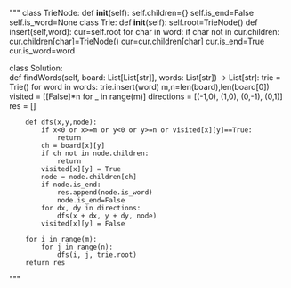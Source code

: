"""
class TrieNode:
    def __init__(self):
        self.children={}
        self.is_end=False
        self.is_word=None
class Trie:
    def __init__(self):
        self.root=TrieNode()
    def insert(self,word):
        cur=self.root
        for char in word:
            if char not in cur.children:
                cur.children[char]=TrieNode()
            cur=cur.children[char]
        cur.is_end=True
        cur.is_word=word

class Solution:   
    def findWords(self, board: List[List[str]], words: List[str]) -> List[str]:
        trie = Trie()
        for word in words:
            trie.insert(word)
        m,n=len(board),len(board[0])
        visited = [[False]*n for _ in range(m)]
        directions = [(-1,0), (1,0), (0,-1), (0,1)]
        res = []
        
        def dfs(x,y,node):
            if x<0 or x>=m or y<0 or y>=n or visited[x][y]==True:
                return 
            ch = board[x][y]
            if ch not in node.children:
                return
            visited[x][y] = True
            node = node.children[ch]
            if node.is_end:
                res.append(node.is_word)
                node.is_end=False
            for dx, dy in directions:
                dfs(x + dx, y + dy, node)
            visited[x][y] = False

        for i in range(m):
            for j in range(n):
                dfs(i, j, trie.root)
        return res
"""
